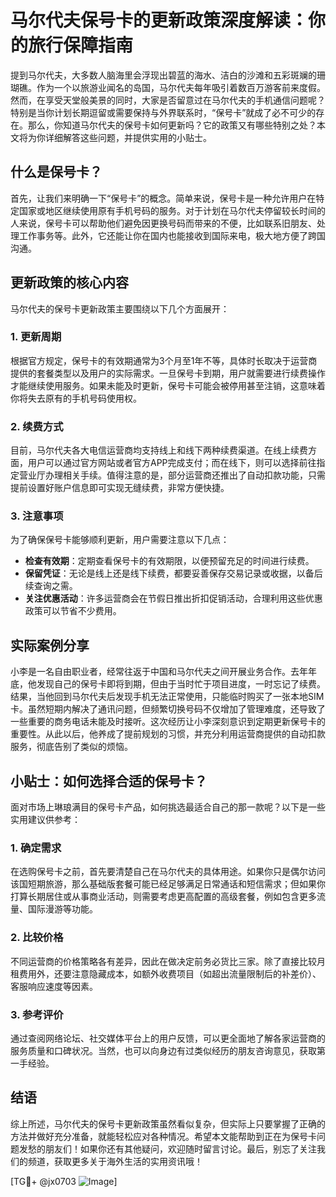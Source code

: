 # 马尔代夫保号卡的更新政策深度解读：你的旅行保障指南

提到马尔代夫，大多数人脑海里会浮现出碧蓝的海水、洁白的沙滩和五彩斑斓的珊瑚礁。作为一个以旅游业闻名的岛国，马尔代夫每年吸引着数百万游客前来度假。然而，在享受天堂般美景的同时，大家是否留意过在马尔代夫的手机通信问题呢？特别是当你计划长期逗留或需要保持与外界联系时，“保号卡”就成了必不可少的存在。那么，你知道马尔代夫的保号卡如何更新吗？它的政策又有哪些特别之处？本文将为你详细解答这些问题，并提供实用的小贴士。

## 什么是保号卡？

首先，让我们来明确一下“保号卡”的概念。简单来说，保号卡是一种允许用户在特定国家或地区继续使用原有手机号码的服务。对于计划在马尔代夫停留较长时间的人来说，保号卡可以帮助他们避免因更换号码而带来的不便，比如联系旧朋友、处理工作事务等。此外，它还能让你在国内也能接收到国际来电，极大地方便了跨国沟通。

## 更新政策的核心内容

马尔代夫的保号卡更新政策主要围绕以下几个方面展开：

### 1. 更新周期
根据官方规定，保号卡的有效期通常为3个月至1年不等，具体时长取决于运营商提供的套餐类型以及用户的实际需求。一旦保号卡到期，用户就需要进行续费操作才能继续使用服务。如果未能及时更新，保号卡可能会被停用甚至注销，这意味着你将失去原有的手机号码使用权。

### 2. 续费方式
目前，马尔代夫各大电信运营商均支持线上和线下两种续费渠道。在线上续费方面，用户可以通过官方网站或者官方APP完成支付；而在线下，则可以选择前往指定营业厅办理相关手续。值得注意的是，部分运营商还推出了自动扣款功能，只需提前设置好账户信息即可实现无缝续费，非常方便快捷。

### 3. 注意事项
为了确保保号卡能够顺利更新，用户需要注意以下几点：
- **检查有效期**：定期查看保号卡的有效期限，以便预留充足的时间进行续费。
- **保留凭证**：无论是线上还是线下续费，都要妥善保存交易记录或收据，以备后续查询之需。
- **关注优惠活动**：许多运营商会在节假日推出折扣促销活动，合理利用这些优惠政策可以节省不少费用。

## 实际案例分享

小李是一名自由职业者，经常往返于中国和马尔代夫之间开展业务合作。去年年底，他发现自己的保号卡即将到期，但由于当时忙于项目进度，一时忘记了续费。结果，当他回到马尔代夫后发现手机无法正常使用，只能临时购买了一张本地SIM卡。虽然短期内解决了通讯问题，但频繁切换号码不仅增加了管理难度，还导致了一些重要的商务电话未能及时接听。这次经历让小李深刻意识到定期更新保号卡的重要性。从此以后，他养成了提前规划的习惯，并充分利用运营商提供的自动扣款服务，彻底告别了类似的烦恼。

## 小贴士：如何选择合适的保号卡？

面对市场上琳琅满目的保号卡产品，如何挑选最适合自己的那一款呢？以下是一些实用建议供参考：

### 1. 确定需求
在选购保号卡之前，首先要清楚自己在马尔代夫的具体用途。如果你只是偶尔访问该国短期旅游，那么基础版套餐可能已经足够满足日常通话和短信需求；但如果你打算长期居住或从事商业活动，则需要考虑更高配置的高级套餐，例如包含更多流量、国际漫游等功能。

### 2. 比较价格
不同运营商的价格策略各有差异，因此在做决定前务必货比三家。除了直接比较月租费用外，还要注意隐藏成本，如额外收费项目（如超出流量限制后的补差价）、客服响应速度等因素。

### 3. 参考评价
通过查阅网络论坛、社交媒体平台上的用户反馈，可以更全面地了解各家运营商的服务质量和口碑状况。当然，也可以向身边有过类似经历的朋友咨询意见，获取第一手经验。

## 结语

综上所述，马尔代夫的保号卡更新政策虽然看似复杂，但实际上只要掌握了正确的方法并做好充分准备，就能轻松应对各种情况。希望本文能帮助到正在为保号卡问题发愁的朋友们！如果你还有其他疑问，欢迎随时留言讨论。最后，别忘了关注我们的频道，获取更多关于海外生活的实用资讯哦！

[TG💪+ @jx0703 ![Image](https://github.com/user-attachments/assets/dbca1d08-cadb-493c-b0ec-ad6f7a83f270)]